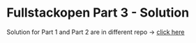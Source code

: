 # Fullstackopen Part 3 - Solution

Solution for Part 1 and Part 2 are in different repo -> [click here](https://github.com/Shiielty/fullstackopen-repo/)
